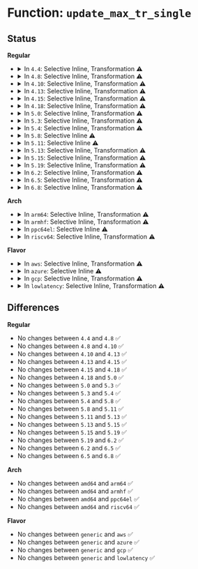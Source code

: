 # Function: <code>update_max_tr_single</code>

## Status
<b>Regular</b>
<ul>
<li>
<details>
<summary>In <code>4.4</code>: Selective Inline, Transformation ⚠️</summary>

```c
void update_max_tr_single(struct trace_array *tr, struct task_struct *tsk, int cpu);
```

**Collision:** Unique Global

**Inline:** Selective

**Transformation:** True

**Instances:**

```
In kernel/trace/trace.c (ffffffff8114fd70)
Location: kernel/trace/trace.c:1108
Inline: True
Inline callers:
  - kernel/trace/trace.c:tracing_snapshot_write
Direct callers:
  - kernel/trace/trace.c:tracing_snapshot_write
```
**Symbols:**

```
ffffffff8114fd70-ffffffff8114febd: update_max_tr_single.part.56 (STB_LOCAL)
ffffffff8114fec0-ffffffff8114fed6: update_max_tr_single (STB_GLOBAL)
```
</details>
</li>
<li>
<details>
<summary>In <code>4.8</code>: Selective Inline, Transformation ⚠️</summary>

```c
void update_max_tr_single(struct trace_array *tr, struct task_struct *tsk, int cpu);
```

**Collision:** Unique Global

**Inline:** Selective

**Transformation:** True

**Instances:**

```
In kernel/trace/trace.c (ffffffff8115b5e3)
Location: kernel/trace/trace.c:1343
Inline: True
Inline callers:
  - kernel/trace/trace.c:tracing_snapshot_write
Direct callers:
  - kernel/trace/trace.c:tracing_snapshot_write
```
**Symbols:**

```
ffffffff81158d50-ffffffff81158e9d: update_max_tr_single.part.61 (STB_LOCAL)
ffffffff81158ea0-ffffffff81158eb6: update_max_tr_single (STB_GLOBAL)
```
</details>
</li>
<li>
<details>
<summary>In <code>4.10</code>: Selective Inline, Transformation ⚠️</summary>

```c
void update_max_tr_single(struct trace_array *tr, struct task_struct *tsk, int cpu);
```

**Collision:** Unique Global

**Inline:** Selective

**Transformation:** True

**Instances:**

```
In kernel/trace/trace.c (ffffffff81165df0)
Location: kernel/trace/trace.c:1387
Inline: True
Inline callers:
  - kernel/trace/trace.c:tracing_snapshot_write
Direct callers:
  - kernel/trace/trace.c:tracing_snapshot_write
```
**Symbols:**

```
ffffffff81163580-ffffffff811636cd: update_max_tr_single.part.58 (STB_LOCAL)
ffffffff811636d0-ffffffff811636e6: update_max_tr_single (STB_GLOBAL)
```
</details>
</li>
<li>
<details>
<summary>In <code>4.13</code>: Selective Inline, Transformation ⚠️</summary>

```c
void update_max_tr_single(struct trace_array *tr, struct task_struct *tsk, int cpu);
```

**Collision:** Unique Global

**Inline:** Selective

**Transformation:** True

**Instances:**

```
In kernel/trace/trace.c (ffffffff811693c0)
Location: kernel/trace/trace.c:1386
Inline: True
Inline callers:
  - kernel/trace/trace.c:tracing_snapshot_write
Direct callers:
  - kernel/trace/trace.c:tracing_snapshot_write
```
**Symbols:**

```
ffffffff81166a00-ffffffff81166ad4: update_max_tr_single.part.64 (STB_LOCAL)
ffffffff81166ae0-ffffffff81166af7: update_max_tr_single (STB_GLOBAL)
```
</details>
</li>
<li>
<details>
<summary>In <code>4.15</code>: Selective Inline, Transformation ⚠️</summary>

```c
void update_max_tr_single(struct trace_array *tr, struct task_struct *tsk, int cpu);
```

**Collision:** Unique Global

**Inline:** Selective

**Transformation:** True

**Instances:**

```
In kernel/trace/trace.c (ffffffff81176388)
Location: kernel/trace/trace.c:1386
Inline: True
Inline callers:
  - kernel/trace/trace.c:tracing_snapshot_write
Direct callers:
  - kernel/trace/trace.c:tracing_snapshot_write
```
**Symbols:**

```
ffffffff81173990-ffffffff81173a64: update_max_tr_single.part.63 (STB_LOCAL)
ffffffff81173a70-ffffffff81173a87: update_max_tr_single (STB_GLOBAL)
```
</details>
</li>
<li>
<details>
<summary>In <code>4.18</code>: Selective Inline, Transformation ⚠️</summary>

```c
void update_max_tr_single(struct trace_array *tr, struct task_struct *tsk, int cpu);
```

**Collision:** Unique Global

**Inline:** Selective

**Transformation:** True

**Instances:**

```
In kernel/trace/trace.c (ffffffff8118534b)
Location: kernel/trace/trace.c:1397
Inline: True
Inline callers:
  - kernel/trace/trace.c:tracing_snapshot_write
Direct callers:
  - kernel/trace/trace.c:tracing_snapshot_write
```
**Symbols:**

```
ffffffff81182990-ffffffff81182a54: update_max_tr_single.part.62 (STB_LOCAL)
ffffffff81182a60-ffffffff81182a76: update_max_tr_single (STB_GLOBAL)
```
</details>
</li>
<li>
<details>
<summary>In <code>5.0</code>: Selective Inline, Transformation ⚠️</summary>

```c
void update_max_tr_single(struct trace_array *tr, struct task_struct *tsk, int cpu);
```

**Collision:** Unique Global

**Inline:** Selective

**Transformation:** True

**Instances:**

```
In kernel/trace/trace.c (ffffffff81192c7b)
Location: kernel/trace/trace.c:1398
Inline: True
Inline callers:
  - kernel/trace/trace.c:tracing_snapshot_write
Direct callers:
  - kernel/trace/trace.c:tracing_snapshot_write
```
**Symbols:**

```
ffffffff811902f0-ffffffff811903b2: update_max_tr_single.part.63 (STB_LOCAL)
ffffffff811903c0-ffffffff811903d6: update_max_tr_single (STB_GLOBAL)
```
</details>
</li>
<li>
<details>
<summary>In <code>5.3</code>: Selective Inline, Transformation ⚠️</summary>

```c
void update_max_tr_single(struct trace_array *tr, struct task_struct *tsk, int cpu);
```

**Collision:** Unique Global

**Inline:** Selective

**Transformation:** True

**Instances:**

```
In kernel/trace/trace.c (ffffffff811a0635)
Location: kernel/trace/trace.c:1577
Inline: True
Inline callers:
  - kernel/trace/trace.c:tracing_snapshot_write
Direct callers:
  - kernel/trace/trace.c:tracing_snapshot_write
```
**Symbols:**

```
ffffffff8119dbf0-ffffffff8119dcbe: update_max_tr_single.part.0 (STB_LOCAL)
ffffffff8119dcc0-ffffffff8119dcd6: update_max_tr_single (STB_GLOBAL)
```
</details>
</li>
<li>
<details>
<summary>In <code>5.4</code>: Selective Inline, Transformation ⚠️</summary>

```c
void update_max_tr_single(struct trace_array *tr, struct task_struct *tsk, int cpu);
```

**Collision:** Unique Global

**Inline:** Selective

**Transformation:** True

**Instances:**

```
In kernel/trace/trace.c (ffffffff811ac065)
Location: kernel/trace/trace.c:1595
Inline: True
Inline callers:
  - kernel/trace/trace.c:tracing_snapshot_write
Direct callers:
  - kernel/trace/trace.c:tracing_snapshot_write
```
**Symbols:**

```
ffffffff811a95c0-ffffffff811a968e: update_max_tr_single.part.0 (STB_LOCAL)
ffffffff811a9690-ffffffff811a96a6: update_max_tr_single (STB_GLOBAL)
```
</details>
</li>
<li>
<details>
<summary>In <code>5.8</code>: Selective Inline ⚠️</summary>

```c
void update_max_tr_single(struct trace_array *tr, struct task_struct *tsk, int cpu);
```

**Collision:** Unique Global

**Inline:** Selective

**Transformation:** False

**Instances:**

```
In kernel/trace/trace.c (ffffffff811c1740)
Location: kernel/trace/trace.c:1699
Inline: True
Direct callers:
  - kernel/trace/trace.c:tracing_snapshot_write
```
**Symbols:**

```
ffffffff811c1740-ffffffff811c1819: update_max_tr_single (STB_GLOBAL)
```
</details>
</li>
<li>
<details>
<summary>In <code>5.11</code>: Selective Inline ⚠️</summary>

```c
void update_max_tr_single(struct trace_array *tr, struct task_struct *tsk, int cpu);
```

**Collision:** Unique Global

**Inline:** Selective

**Transformation:** False

**Instances:**

```
In kernel/trace/trace.c (ffffffff811bf350)
Location: kernel/trace/trace.c:1849
Inline: True
Direct callers:
  - kernel/trace/trace.c:tracing_snapshot_write
```
**Symbols:**

```
ffffffff811bf350-ffffffff811bf429: update_max_tr_single (STB_GLOBAL)
```
</details>
</li>
<li>
<details>
<summary>In <code>5.13</code>: Selective Inline, Transformation ⚠️</summary>

```c
void update_max_tr_single(struct trace_array *tr, struct task_struct *tsk, int cpu);
```

**Collision:** Unique Global

**Inline:** Selective

**Transformation:** True

**Instances:**

```
In kernel/trace/trace.c (ffffffff811bdfd3)
Location: kernel/trace/trace.c:1846
Inline: True
Inline callers:
  - kernel/trace/trace.c:tracing_snapshot_write
Direct callers:
  - kernel/trace/trace.c:tracing_snapshot_write
```
**Symbols:**

```
ffffffff811bbf30-ffffffff811bbfba: update_max_tr_single.part.0 (STB_LOCAL)
ffffffff811bdc90-ffffffff811bdca6: update_max_tr_single (STB_GLOBAL)
```
</details>
</li>
<li>
<details>
<summary>In <code>5.15</code>: Selective Inline, Transformation ⚠️</summary>

```c
void update_max_tr_single(struct trace_array *tr, struct task_struct *tsk, int cpu);
```

**Collision:** Unique Global

**Inline:** Selective

**Transformation:** True

**Instances:**

```
In kernel/trace/trace.c (ffffffff811ee0f4)
Location: kernel/trace/trace.c:1860
Inline: True
Inline callers:
  - kernel/trace/trace.c:tracing_snapshot_write
Direct callers:
  - kernel/trace/trace.c:tracing_snapshot_write
```
**Symbols:**

```
ffffffff811e6690-ffffffff811e6726: update_max_tr_single.part.0 (STB_LOCAL)
ffffffff81cb4eaa-ffffffff81cb4ebe: update_max_tr_single.part.0.cold (STB_LOCAL)
ffffffff811e87e0-ffffffff811e87f6: update_max_tr_single (STB_GLOBAL)
```
</details>
</li>
<li>
<details>
<summary>In <code>5.19</code>: Selective Inline, Transformation ⚠️</summary>

```c
void update_max_tr_single(struct trace_array *tr, struct task_struct *tsk, int cpu);
```

**Collision:** Unique Global

**Inline:** Selective

**Transformation:** True

**Instances:**

```
In kernel/trace/trace.c (ffffffff81226445)
Location: kernel/trace/trace.c:1851
Inline: True
Inline callers:
  - kernel/trace/trace.c:tracing_snapshot_write
Direct callers:
  - kernel/trace/trace.c:tracing_snapshot_write
```
**Symbols:**

```
ffffffff8121e520-ffffffff8121e5ca: update_max_tr_single.part.0 (STB_LOCAL)
ffffffff81e65f33-ffffffff81e65f48: update_max_tr_single.part.0.cold (STB_LOCAL)
ffffffff81220360-ffffffff8122038e: update_max_tr_single (STB_GLOBAL)
```
</details>
</li>
<li>
<details>
<summary>In <code>6.2</code>: Selective Inline, Transformation ⚠️</summary>

```c
void update_max_tr_single(struct trace_array *tr, struct task_struct *tsk, int cpu);
```

**Collision:** Unique Global

**Inline:** Selective

**Transformation:** True

**Instances:**

```
In kernel/trace/trace.c (ffffffff812716e8)
Location: kernel/trace/trace.c:1856
Inline: True
Inline callers:
  - kernel/trace/trace.c:tracing_snapshot_write
Direct callers:
  - kernel/trace/trace.c:tracing_snapshot_write
```
**Symbols:**

```
ffffffff81268d80-ffffffff81268e2a: update_max_tr_single.part.0 (STB_LOCAL)
ffffffff8205d4c1-ffffffff8205d4d6: update_max_tr_single.part.0.cold (STB_LOCAL)
ffffffff8126b0c0-ffffffff8126b0ee: update_max_tr_single (STB_GLOBAL)
```
</details>
</li>
<li>
<details>
<summary>In <code>6.5</code>: Selective Inline, Transformation ⚠️</summary>

```c
void update_max_tr_single(struct trace_array *tr, struct task_struct *tsk, int cpu);
```

**Collision:** Unique Global

**Inline:** Selective

**Transformation:** True

**Instances:**

```
In kernel/trace/trace.c (ffffffff8127ff96)
Location: kernel/trace/trace.c:1907
Inline: True
Inline callers:
  - kernel/trace/trace.c:tracing_swap_cpu_buffer
Direct callers:
  - kernel/trace/trace.c:tracing_swap_cpu_buffer
```
**Symbols:**

```
ffffffff8127fec0-ffffffff8127ff6a: update_max_tr_single.part.0 (STB_LOCAL)
ffffffff820dbe77-ffffffff820dbe8c: update_max_tr_single.part.0.cold (STB_LOCAL)
ffffffff81282230-ffffffff8128225e: update_max_tr_single (STB_GLOBAL)
```
</details>
</li>
<li>
<details>
<summary>In <code>6.8</code>: Selective Inline, Transformation ⚠️</summary>

```c
void update_max_tr_single(struct trace_array *tr, struct task_struct *tsk, int cpu);
```

**Collision:** Unique Global

**Inline:** Selective

**Transformation:** True

**Instances:**

```
In kernel/trace/trace.c (ffffffff8129bf26)
Location: kernel/trace/trace.c:1920
Inline: True
Inline callers:
  - kernel/trace/trace.c:tracing_swap_cpu_buffer
Direct callers:
  - kernel/trace/trace.c:tracing_swap_cpu_buffer
```
**Symbols:**

```
ffffffff8129be50-ffffffff8129befa: update_max_tr_single.part.0 (STB_LOCAL)
ffffffff821b7d7d-ffffffff821b7d92: update_max_tr_single.part.0.cold (STB_LOCAL)
ffffffff8129d3b0-ffffffff8129d3de: update_max_tr_single (STB_GLOBAL)
```
</details>
</li>
</ul>
<b>Arch</b>
<ul>
<li>
<details>
<summary>In <code>arm64</code>: Selective Inline, Transformation ⚠️</summary>

```c
void update_max_tr_single(struct trace_array *tr, struct task_struct *tsk, int cpu);
```

**Collision:** Unique Global

**Inline:** Selective

**Transformation:** True

**Instances:**

```
In kernel/trace/trace.c (ffff800010228f80)
Location: kernel/trace/trace.c:1595
Inline: True
Inline callers:
  - kernel/trace/trace.c:tracing_snapshot_write
Direct callers:
  - kernel/trace/trace.c:tracing_snapshot_write
```
**Symbols:**

```
ffff800010225740-ffff8000102257fc: update_max_tr_single.part.0 (STB_LOCAL)
ffff800010225800-ffff800010225820: update_max_tr_single (STB_GLOBAL)
```
</details>
</li>
<li>
<details>
<summary>In <code>armhf</code>: Selective Inline, Transformation ⚠️</summary>

```c
void update_max_tr_single(struct trace_array *tr, struct task_struct *tsk, int cpu);
```

**Collision:** Unique Global

**Inline:** Selective

**Transformation:** True

**Instances:**

```
In kernel/trace/trace.c (c0466578)
Location: kernel/trace/trace.c:1595
Inline: True
Inline callers:
  - kernel/trace/trace.c:tracing_snapshot_write
Direct callers:
  - kernel/trace/trace.c:tracing_snapshot_write
```
**Symbols:**

```
c0463810-c046399c: update_max_tr_single.part.0 (STB_LOCAL)
c046399c-c04639bc: update_max_tr_single (STB_GLOBAL)
```
</details>
</li>
<li>
<details>
<summary>In <code>ppc64el</code>: Selective Inline ⚠️</summary>

```c
void update_max_tr_single(struct trace_array *tr, struct task_struct *tsk, int cpu);
```

**Collision:** Unique Global

**Inline:** Selective

**Transformation:** False

**Instances:**

```
In kernel/trace/trace.c (c0000000002abe20)
Location: kernel/trace/trace.c:1595
Inline: True
Direct callers:
  - kernel/trace/trace.c:tracing_snapshot_write
```
**Symbols:**

```
c0000000002abe20-c0000000002ac028: update_max_tr_single (STB_GLOBAL)
```
</details>
</li>
<li>
<details>
<summary>In <code>riscv64</code>: Selective Inline, Transformation ⚠️</summary>

```c
void update_max_tr_single(struct trace_array *tr, struct task_struct *tsk, int cpu);
```

**Collision:** Unique Global

**Inline:** Selective

**Transformation:** True

**Instances:**

```
In kernel/trace/trace.c (ffffffe0001837d6)
Location: kernel/trace/trace.c:1595
Inline: True
Inline callers:
  - kernel/trace/trace.c:tracing_snapshot_write
Direct callers:
  - kernel/trace/trace.c:tracing_snapshot_write
```
**Symbols:**

```
ffffffe0001805fc-ffffffe00018066a: update_max_tr_single.part.0 (STB_LOCAL)
ffffffe00018066a-ffffffe00018068e: update_max_tr_single (STB_GLOBAL)
```
</details>
</li>
</ul>
<b>Flavor</b>
<ul>
<li>
<details>
<summary>In <code>aws</code>: Selective Inline, Transformation ⚠️</summary>

```c
void update_max_tr_single(struct trace_array *tr, struct task_struct *tsk, int cpu);
```

**Collision:** Unique Global

**Inline:** Selective

**Transformation:** True

**Instances:**

```
In kernel/trace/trace.c (ffffffff811a4685)
Location: kernel/trace/trace.c:1595
Inline: True
Inline callers:
  - kernel/trace/trace.c:tracing_snapshot_write
Direct callers:
  - kernel/trace/trace.c:tracing_snapshot_write
```
**Symbols:**

```
ffffffff811a1be0-ffffffff811a1cae: update_max_tr_single.part.0 (STB_LOCAL)
ffffffff811a1cb0-ffffffff811a1cc6: update_max_tr_single (STB_GLOBAL)
```
</details>
</li>
<li>
<details>
<summary>In <code>azure</code>: Selective Inline ⚠️</summary>

```c
void update_max_tr_single(struct trace_array *tr, struct task_struct *tsk, int cpu);
```

**Collision:** Unique Global

**Inline:** Selective

**Transformation:** False

**Instances:**

```
In kernel/trace/trace.c (ffffffff81194bb0)
Location: kernel/trace/trace.c:1595
Inline: True
Direct callers:
  - kernel/trace/trace.c:tracing_snapshot_write
```
**Symbols:**

```
ffffffff81194bb0-ffffffff81194c91: update_max_tr_single (STB_GLOBAL)
```
</details>
</li>
<li>
<details>
<summary>In <code>gcp</code>: Selective Inline, Transformation ⚠️</summary>

```c
void update_max_tr_single(struct trace_array *tr, struct task_struct *tsk, int cpu);
```

**Collision:** Unique Global

**Inline:** Selective

**Transformation:** True

**Instances:**

```
In kernel/trace/trace.c (ffffffff811a2455)
Location: kernel/trace/trace.c:1595
Inline: True
Inline callers:
  - kernel/trace/trace.c:tracing_snapshot_write
Direct callers:
  - kernel/trace/trace.c:tracing_snapshot_write
```
**Symbols:**

```
ffffffff8119f9b0-ffffffff8119fa7e: update_max_tr_single.part.0 (STB_LOCAL)
ffffffff8119fa80-ffffffff8119fa96: update_max_tr_single (STB_GLOBAL)
```
</details>
</li>
<li>
<details>
<summary>In <code>lowlatency</code>: Selective Inline, Transformation ⚠️</summary>

```c
void update_max_tr_single(struct trace_array *tr, struct task_struct *tsk, int cpu);
```

**Collision:** Unique Global

**Inline:** Selective

**Transformation:** True

**Instances:**

```
In kernel/trace/trace.c (ffffffff811b01e5)
Location: kernel/trace/trace.c:1595
Inline: True
Inline callers:
  - kernel/trace/trace.c:tracing_snapshot_write
Direct callers:
  - kernel/trace/trace.c:tracing_snapshot_write
```
**Symbols:**

```
ffffffff811ad740-ffffffff811ad80e: update_max_tr_single.part.0 (STB_LOCAL)
ffffffff811ad810-ffffffff811ad826: update_max_tr_single (STB_GLOBAL)
```
</details>
</li>
</ul>

## Differences
<b>Regular</b>
<ul>
<li>
No changes between <code>4.4</code> and <code>4.8</code> ✅
</li>
<li>
No changes between <code>4.8</code> and <code>4.10</code> ✅
</li>
<li>
No changes between <code>4.10</code> and <code>4.13</code> ✅
</li>
<li>
No changes between <code>4.13</code> and <code>4.15</code> ✅
</li>
<li>
No changes between <code>4.15</code> and <code>4.18</code> ✅
</li>
<li>
No changes between <code>4.18</code> and <code>5.0</code> ✅
</li>
<li>
No changes between <code>5.0</code> and <code>5.3</code> ✅
</li>
<li>
No changes between <code>5.3</code> and <code>5.4</code> ✅
</li>
<li>
No changes between <code>5.4</code> and <code>5.8</code> ✅
</li>
<li>
No changes between <code>5.8</code> and <code>5.11</code> ✅
</li>
<li>
No changes between <code>5.11</code> and <code>5.13</code> ✅
</li>
<li>
No changes between <code>5.13</code> and <code>5.15</code> ✅
</li>
<li>
No changes between <code>5.15</code> and <code>5.19</code> ✅
</li>
<li>
No changes between <code>5.19</code> and <code>6.2</code> ✅
</li>
<li>
No changes between <code>6.2</code> and <code>6.5</code> ✅
</li>
<li>
No changes between <code>6.5</code> and <code>6.8</code> ✅
</li>
</ul>
<b>Arch</b>
<ul>
<li>
No changes between <code>amd64</code> and <code>arm64</code> ✅
</li>
<li>
No changes between <code>amd64</code> and <code>armhf</code> ✅
</li>
<li>
No changes between <code>amd64</code> and <code>ppc64el</code> ✅
</li>
<li>
No changes between <code>amd64</code> and <code>riscv64</code> ✅
</li>
</ul>
<b>Flavor</b>
<ul>
<li>
No changes between <code>generic</code> and <code>aws</code> ✅
</li>
<li>
No changes between <code>generic</code> and <code>azure</code> ✅
</li>
<li>
No changes between <code>generic</code> and <code>gcp</code> ✅
</li>
<li>
No changes between <code>generic</code> and <code>lowlatency</code> ✅
</li>
</ul>
